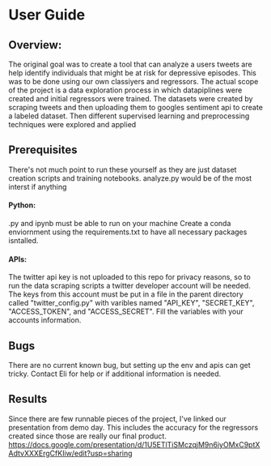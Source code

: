 # User Guide

## Overview:
The original goal was to create a tool that can analyze a users tweets are help identify individuals that might be at risk for depressive episodes. This was to be done using our own classiyers and regressors. The actual scope of the project is a data exploration process in which datapiplines were created and initial regressors were trained. The datasets were created by scraping tweets and then uploading them to googles sentiment api to create a labeled dataset. Then different supervised learning and preprocessing techniques were explored and applied

## Prerequisites
There's not much point to run these yourself as they are just dataset creation scripts and training notebooks. analyze.py would be of the most interst if anything
#### Python:
.py and ipynb must be able to run on your machine
Create a conda enviornment using the requirements.txt to have all necessary packages isntalled. 
#### APIs:
The twitter api key is not uploaded to this repo for privacy reasons, so to run the data scraping scripts a twitter developer account will be needed. The keys from this account must be put in a file in the parent directory called "twitter_config.py" with varibles named "API_KEY", "SECRET_KEY", "ACCESS_TOKEN", and "ACCESS_SECRET". Fill the variables with your accounts information.

## Bugs
There are no current known bug, but setting up the env and apis can get tricky. Contact Eli for help or if additional information is needed.

## Results
Since there are few runnable pieces of the project, I've linked our presentation from demo day. This includes the accuracy for the regressors created since those are really our final product. 
https://docs.google.com/presentation/d/1U5ETlTiSMczqjM9n6iyOMxC9ptXAdtvXXXErgCfKIiw/edit?usp=sharing

